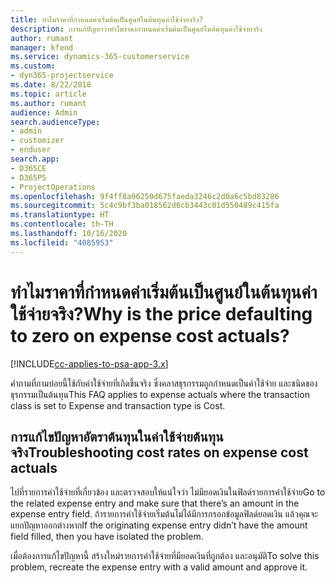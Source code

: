 ```yaml
---
title: ทำไมราคาที่กำหนดค่าเริ่มต้นเป็นศูนย์ในต้นทุนค่าใช้จ่ายจริง?
description: การแก้ปัญหาว่าทำไมราคากำหนดค่าเริ่มต้นเป็นศูนย์ในต้นทุนค่าใช้จ่ายจริง
author: rumant
manager: kfend
ms.service: dynamics-365-customerservice
ms.custom:
- dyn365-projectservice
ms.date: 8/22/2018
ms.topic: article
ms.author: rumant
audience: Admin
search.audienceType:
- admin
- customizer
- enduser
search.app:
- D365CE
- D365PS
- ProjectOperations
ms.openlocfilehash: 9f4ff8a96250d675faeda3246c2d0a6c5bd83286
ms.sourcegitcommit: 5c4c9bf3ba018562d6cb3443c01d550489c415fa
ms.translationtype: HT
ms.contentlocale: th-TH
ms.lasthandoff: 10/16/2020
ms.locfileid: "4085953"
---
```

# <a name="why-is-the-price-defaulting-to-zero-on-expense-cost-actuals"></a><span data-ttu-id="e61f2-103">ทำไมราคาที่กำหนดค่าเริ่มต้นเป็นศูนย์ในต้นทุนค่าใช้จ่ายจริง?</span><span class="sxs-lookup"><span data-stu-id="e61f2-103">Why is the price defaulting to zero on expense cost actuals?</span></span>

[!INCLUDE[cc-applies-to-psa-app-3.x](../includes/cc-applies-to-psa-app-3x.md)]

<span data-ttu-id="e61f2-104">คำถามที่ถามบ่อยนี้ใช้กับค่าใช้จ่ายที่เกิดขึ้นจริง ซึ่งคลาสธุรกรรมถูกกำหนดเป็นค่าใช้จ่าย และชนิดของธุรกรรมเป็นต้นทุน</span><span class="sxs-lookup"><span data-stu-id="e61f2-104">This FAQ applies to expense actuals where the transaction class is set to Expense and transaction type is Cost.</span></span>

## <a name="troubleshooting-cost-rates-on-expense-cost-actuals"></a><span data-ttu-id="e61f2-105">การแก้ไขปัญหาอัตราต้นทุนในค่าใช้จ่ายต้นทุนจริง</span><span class="sxs-lookup"><span data-stu-id="e61f2-105">Troubleshooting cost rates on expense cost actuals</span></span>

<span data-ttu-id="e61f2-106">ไปที่รายการค่าใช้จ่ายที่เกี่ยวข้อง และตรวจสอบให้แน่ใจว่า ไม่มียอดเงินในฟิลด์รายการค่าใช้จ่าย</span><span class="sxs-lookup"><span data-stu-id="e61f2-106">Go to the related expense entry and make sure that there’s an amount in the expense entry field.</span></span> <span data-ttu-id="e61f2-107">ถ้ารายการค่าใช้จ่ายเริ่มต้นไม่ได้มีการกรอกข้อมูลฟิลด์ยอดเงิน แล้วคุณจะแยกปัญหาออกต่างหาก</span><span class="sxs-lookup"><span data-stu-id="e61f2-107">If the originating expense entry didn’t have the amount field filled, then you have isolated the problem.</span></span>
 
<span data-ttu-id="e61f2-108">เมื่อต้องการแก้ไขปัญหานี้ สร้างใหม่รายการค่าใช้จ่ายที่มียอดเงินที่ถูกต้อง และอนุมัติ</span><span class="sxs-lookup"><span data-stu-id="e61f2-108">To solve this problem, recreate the expense entry with a valid amount and approve it.</span></span>
